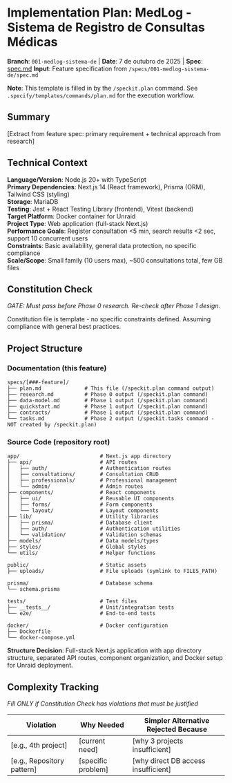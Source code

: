 # Implementation Plan: MedLog - Sistema de Registro de Consultas Médicas

**Branch**: `001-medlog-sistema-de` | **Date**: 7 de outubro de 2025 | **Spec**: [spec.md](spec.md)
**Input**: Feature specification from `/specs/001-medlog-sistema-de/spec.md`

**Note**: This template is filled in by the `/speckit.plan` command. See `.specify/templates/commands/plan.md` for the execution workflow.

## Summary

[Extract from feature spec: primary requirement + technical approach from research]

## Technical Context

**Language/Version**: Node.js 20+ with TypeScript  
**Primary Dependencies**: Next.js 14 (React framework), Prisma (ORM), Tailwind CSS (styling)  
**Storage**: MariaDB  
**Testing**: Jest + React Testing Library (frontend), Vitest (backend)  
**Target Platform**: Docker container for Unraid  
**Project Type**: Web application (full-stack Next.js)  
**Performance Goals**: Register consultation <5 min, search results <2 sec, support 10 concurrent users  
**Constraints**: Basic availability, general data protection, no specific compliance  
**Scale/Scope**: Small family (10 users max), ~500 consultations total, few GB files

## Constitution Check

*GATE: Must pass before Phase 0 research. Re-check after Phase 1 design.*

Constitution file is template - no specific constraints defined. Assuming compliance with general best practices.

## Project Structure

### Documentation (this feature)

```
specs/[###-feature]/
├── plan.md              # This file (/speckit.plan command output)
├── research.md          # Phase 0 output (/speckit.plan command)
├── data-model.md        # Phase 1 output (/speckit.plan command)
├── quickstart.md        # Phase 1 output (/speckit.plan command)
├── contracts/           # Phase 1 output (/speckit.plan command)
└── tasks.md             # Phase 2 output (/speckit.tasks command - NOT created by /speckit.plan)
```

### Source Code (repository root)

```
app/                          # Next.js app directory
├── api/                      # API routes
│   ├── auth/                 # Authentication routes
│   ├── consultations/        # Consultation CRUD
│   ├── professionals/        # Professional management
│   └── admin/                # Admin routes
├── components/               # React components
│   ├── ui/                   # Reusable UI components
│   ├── forms/                # Form components
│   └── layout/               # Layout components
├── lib/                      # Utility libraries
│   ├── prisma/               # Database client
│   ├── auth/                 # Authentication utilities
│   └── validation/           # Validation schemas
├── models/                   # Data models/types
├── styles/                   # Global styles
└── utils/                    # Helper functions

public/                       # Static assets
├── uploads/                  # File uploads (symlink to FILES_PATH)

prisma/                       # Database schema
└── schema.prisma

tests/                        # Test files
├── __tests__/                # Unit/integration tests
└── e2e/                      # End-to-end tests

docker/                       # Docker configuration
├── Dockerfile
└── docker-compose.yml
```

**Structure Decision**: Full-stack Next.js application with app directory structure, separated API routes, component organization, and Docker setup for Unraid deployment.

## Complexity Tracking

*Fill ONLY if Constitution Check has violations that must be justified*

| Violation | Why Needed | Simpler Alternative Rejected Because |
|-----------|------------|-------------------------------------|
| [e.g., 4th project] | [current need] | [why 3 projects insufficient] |
| [e.g., Repository pattern] | [specific problem] | [why direct DB access insufficient] |
